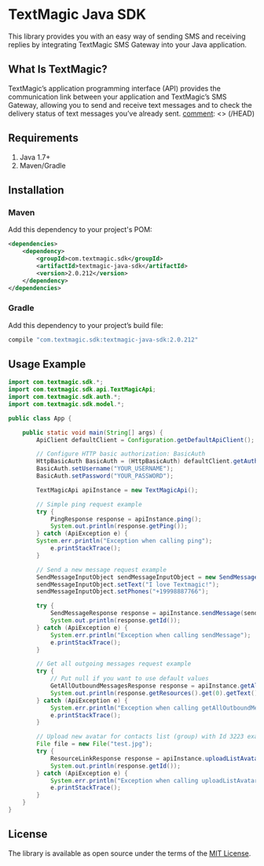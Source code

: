 [comment]: <> (HEAD)
# TextMagic Java SDK
This library provides you with an easy way of sending SMS and receiving replies by integrating TextMagic SMS Gateway into your Java application.

## What Is TextMagic?
TextMagic’s application programming interface (API) provides the communication link between your application and TextMagic’s SMS Gateway, allowing you to send and receive text messages and to check the delivery status of text messages you’ve already sent.
[comment]: <> (/HEAD)

## Requirements

1. Java 1.7+
2. Maven/Gradle

## Installation

### Maven

Add this dependency to your project's POM:
```xml
<dependencies>
    <dependency>
        <groupId>com.textmagic.sdk</groupId>
        <artifactId>textmagic-java-sdk</artifactId>
        <version>2.0.212</version>
    </dependency>
</dependencies>
```

### Gradle

Add this dependency to your project’s build file:
```groovy
compile "com.textmagic.sdk:textmagic-java-sdk:2.0.212"
```

## Usage Example

```java
import com.textmagic.sdk.*;
import com.textmagic.sdk.api.TextMagicApi;
import com.textmagic.sdk.auth.*;
import com.textmagic.sdk.model.*;

public class App {

    public static void main(String[] args) {
        ApiClient defaultClient = Configuration.getDefaultApiClient();

        // Configure HTTP basic authorization: BasicAuth
        HttpBasicAuth BasicAuth = (HttpBasicAuth) defaultClient.getAuthentication("BasicAuth");
        BasicAuth.setUsername("YOUR_USERNAME");
        BasicAuth.setPassword("YOUR_PASSWORD");

        TextMagicApi apiInstance = new TextMagicApi();

        // Simple ping request example
        try {
            PingResponse response = apiInstance.ping();
            System.out.println(response.getPing());
        } catch (ApiException e) {
        System.err.println("Exception when calling ping");
            e.printStackTrace();
        }

        // Send a new message request example
        SendMessageInputObject sendMessageInputObject = new SendMessageInputObject();
        sendMessageInputObject.setText("I love Textmagic!");
        sendMessageInputObject.setPhones("+19998887766");

        try {
            SendMessageResponse response = apiInstance.sendMessage(sendMessageInputObject, true);
            System.out.println(response.getId());
        } catch (ApiException e) {
            System.err.println("Exception when calling sendMessage");
            e.printStackTrace();
        }

        // Get all outgoing messages request example
        try {
            // Put null if you want to use default values
            GetAllOutboundMessagesResponse response = apiInstance.getAllOutboundMessages(1, 10, null);
            System.out.println(response.getResources().get(0).getText());
        } catch (ApiException e) {
            System.err.println("Exception when calling getAllOutboundMessages");
            e.printStackTrace();
        }

        // Upload new avatar for contacts list (group) with Id 3223 example
        File file = new File("test.jpg");
        try {
            ResourceLinkResponse response = apiInstance.uploadListAvatar(file, 3223);
            System.out.println(response.getId());
        } catch (ApiException e) {
            System.err.println("Exception when calling uploadListAvatar");
            e.printStackTrace();
        }
    }
}
```
[comment]: <> (FOOTER)
## License
The library is available as open source under the terms of the [MIT License](http://opensource.org/licenses/MIT).

[comment]: <> (/FOOTER)